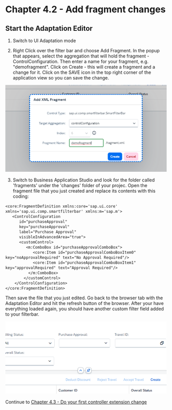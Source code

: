 # Chapter 4.2 - Add fragment changes


## Start the Adaptation Editor
   1. Switch to UI Adaptation mode

   2. Right Click over the filter bar and choose Add Fragment. In the popup that appears, select the aggregation that will hold the fragment - ControlConfiguration. Then enter a name for your fragment, e.g. "demofragment". Click on Create - this will create a fragment and a change for it. Click on the SAVE icon in the top right corner of the application view so you can save the change.
<img src="img/fra1.png" width="800"> 

  
   3. Switch to Business Application Studio and look for the folder called 'fragments' under the 'changes' folder of your projec. Open the fragment file that you just created and replace its contents with this coding:

```
<core:FragmentDefinition xmlns:core='sap.ui.core' xmlns='sap.ui.comp.smartfilterbar' xmlns:m='sap.m'> 
   <ControlConfiguration 
      id="purchaseApproval"
      key="purchaseApproval"
      label="Purchase Approval" 
      visibleInAdvancedArea="true">
      <customControl>
         <m:ComboBox id="purchaseApprovalComboBox">
            <core:Item id="purchaseApprovalComboBoxItem0" key="noApprovalRequired" text="No Approval Required"/>
            <core:Item id="purchaseApprovalComboBoxItem1" key="approvalRequired" text="Approval Required"/>
          </m:ComboBox>
        </customControl>
    </ControlConfiguration>
</core:FragmentDefinition>
```


  Then save the file that you just edited. Go back to the browser tab with the Adaptation Editor and hit the refresh button of the browser. After your have everything loaded again, you should have another custom filter field added to your filterbar.
  
<img src="img/fra2.png" width="800"> 


Continue to [Chapter 4.3 - Do your first controller extension change](/chapters/4.3-controller-ext-change/)
